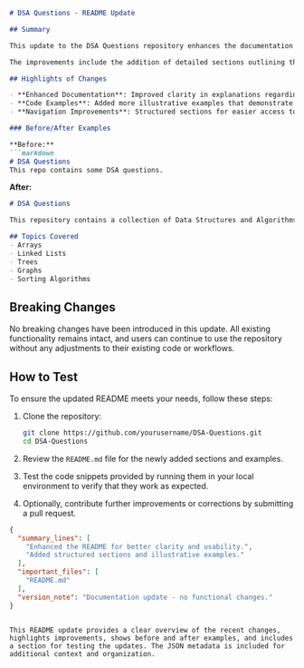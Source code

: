 ```markdown
# DSA Questions - README Update

## Summary

This update to the DSA Questions repository enhances the documentation by providing clearer explanations and examples for various data structures and algorithms. As we strive to make this repository more user-friendly, we have refined the README to better guide users through the available resources and how to utilize them effectively. The changes aim to help both newcomers and experienced programmers navigate the repository with ease.

The improvements include the addition of detailed sections outlining the purpose of the repository, the types of questions covered, and a clearer structure for navigating through the examples. This ensures that users can quickly find the information they need and understand the context of the code snippets provided.

## Highlights of Changes

- **Enhanced Documentation**: Improved clarity in explanations regarding data structures and algorithms.
- **Code Examples**: Added more illustrative examples that demonstrate the use of specific algorithms.
- **Navigation Improvements**: Structured sections for easier access to different topics and questions.

### Before/After Examples

**Before:**
```markdown
# DSA Questions
This repo contains some DSA questions.
```

**After:**
```markdown
# DSA Questions

This repository contains a collection of Data Structures and Algorithms (DSA) questions designed to help you prepare for technical interviews and improve your coding skills. Each question is accompanied by a detailed explanation and example code.

## Topics Covered
- Arrays
- Linked Lists
- Trees
- Graphs
- Sorting Algorithms
```

## Breaking Changes

No breaking changes have been introduced in this update. All existing functionality remains intact, and users can continue to use the repository without any adjustments to their existing code or workflows.

## How to Test

To ensure the updated README meets your needs, follow these steps:

1. Clone the repository:
   ```bash
   git clone https://github.com/yourusername/DSA-Questions.git
   cd DSA-Questions
   ```

2. Review the `README.md` file for the newly added sections and examples.

3. Test the code snippets provided by running them in your local environment to verify that they work as expected.

4. Optionally, contribute further improvements or corrections by submitting a pull request.

```json
{
  "summary_lines": [
    "Enhanced the README for better clarity and usability.",
    "Added structured sections and illustrative examples."
  ],
  "important_files": [
    "README.md"
  ],
  "version_note": "Documentation update - no functional changes."
}
```
```

This README update provides a clear overview of the recent changes, highlights improvements, shows before and after examples, and includes a section for testing the updates. The JSON metadata is included for additional context and organization.